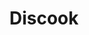 ---
title : "Discook"
icone: "discook.png"
mention: <div class="mention alert alert-info"><i class="fa fa-flask" aria-hidden="true"></i><span class="hidden-xs">&nbsp;Work in progress...</span></div>
order: 17

desc : "Une table interactive pour cuisiner ensemble"
headervideo: "https://www.youtube.com/embed/bGq3nKR4AAc"

displaydate: "Automne 2016"
context: "Université de Technologie de Compiègne"
team: "Ce projet a été réalisé avec Maya Verdier et Ziming Xu."

projectcategories:
   - name : study
   - name : dev
   - name : ux
   - name : ui
   - name : product
   
technologies:
   - unity

---